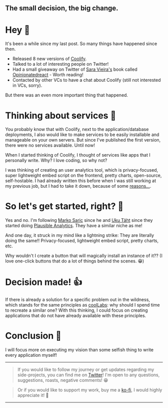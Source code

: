 ## The small decision, the big change.

#  Hey 👋
It's been a while since my last post. So many things have happened since then.

- Released 8 new versions of [Coolify](https://coolify.io).
- Talked to a lot of interesting people on Twitter!
- Had a small giveaway on Twitter of [Sara Vieira's](https://twitter.com/NikkitaFTW) book called [Opinionatedreact](https://opinionatedreact.com) - Worth reading!
- Contacted by other VCs to have a chat about Coolify (still not interested in VCs, sorry).

But there was an even more important thing that happened.

# Thinking about services 🤔

You probably know that with Coolify, next to the application/database deployments, I also would like to make services to be easily installable and manageable on your own servers. But since I've published the first version, there were no services available. Until now!

When I started thinking of Coolify, I thought of services like apps that I personally write. Why? I love coding, so why not?

I was thinking of creating an user analytics tool, which is privacy-focused, super lightweight embed script on the frontend, pretty charts, open-source, self-hostable. I had already written this before when I was still working at my previous job, but I had to take it down, because of some [reasons...](https://andrasbacsai.com/why-did-i-leave-my-stable-job-in-the-middle-of-a-pandemic).

# So let's get started, right? 🤩

Yes and no. I'm following [Marko Saric](https://twitter.com/markosaric) since he and [Uku Täht](https://twitter.com/ukutaht) since they started doing [Plausible Analytics](https://twitter.com/PlausibleHQ). They have a similar niche as me!

And one day, it struck in my mind like a lightning strike: They are literally doing the same!! Privacy-focused, lightweight embed script, pretty charts, etc.
 
Why wouldn't I create a button that will magically install an instance of it??
(I love one-click buttons that do a lot of things behind the scenes. 😁)

# Decision made! 👍

If there is already a solution for a specific problem out in the wildness, which stands for the same principles as [coolLabs](https://coollabs.io): why should I spend time to recreate a similar one? With this thinking, I could focus on creating applications that do not have already available with these principles.

# Conclusion 🏁
I will focus more on executing my vision than some selfish thing to write every application myself!


---

> If you would like to follow my journey or get updates regarding my side-projects, you can find me on [Twitter](https://twitter.com/andrasbacsai)! I'm open to any questions, suggestions, roasts, negative comments! 😁

> Or if you would like to support my work, buy me a [ko-fi](https://ko-fi.com/andrasbacsai), I would highly appreciate it! 🙏

---


